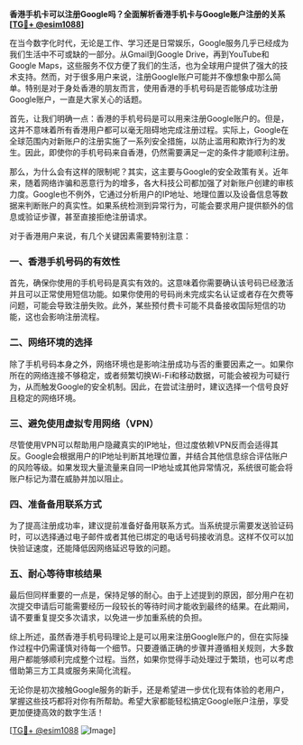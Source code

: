 **香港手机卡可以注册Google吗？全面解析香港手机卡与Google账户注册的关系[[TG💪+ @esim1088](https://t.me/s/esim1088)]**

在当今数字化时代，无论是工作、学习还是日常娱乐，Google服务几乎已经成为我们生活中不可或缺的一部分。从Gmail到Google Drive，再到YouTube和Google Maps，这些服务不仅方便了我们的生活，也为全球用户提供了强大的技术支持。然而，对于很多用户来说，注册Google账户可能并不像想象中那么简单。特别是对于身处香港的朋友而言，使用香港的手机号码是否能够成功注册Google账户，一直是大家关心的话题。

首先，让我们明确一点：香港的手机号码是可以用来注册Google账户的。但是，这并不意味着所有香港用户都可以毫无阻碍地完成注册过程。实际上，Google在全球范围内对新账户的注册实施了一系列安全措施，以防止滥用和欺诈行为的发生。因此，即使你的手机号码来自香港，仍然需要满足一定的条件才能顺利注册。

那么，为什么会有这样的限制呢？其实，这主要与Google的安全政策有关。近年来，随着网络诈骗和恶意行为的增多，各大科技公司都加强了对新账户创建的审核力度。Google也不例外，它通过分析用户的IP地址、地理位置以及设备信息等数据来判断账户的真实性。如果系统检测到异常行为，可能会要求用户提供额外的信息或验证步骤，甚至直接拒绝注册请求。

对于香港用户来说，有几个关键因素需要特别注意：

### 一、香港手机号码的有效性

首先，确保你使用的手机号码是真实有效的。这意味着你需要确认该号码已经激活并且可以正常使用短信功能。如果你使用的号码尚未完成实名认证或者存在欠费等问题，可能会导致注册失败。此外，某些预付费卡可能不具备接收国际短信的功能，这也会影响注册流程。

### 二、网络环境的选择

除了手机号码本身之外，网络环境也是影响注册成功与否的重要因素之一。如果你所在的网络连接不够稳定，或者频繁切换Wi-Fi和移动数据，可能会被视为可疑行为，从而触发Google的安全机制。因此，在尝试注册时，建议选择一个信号良好且稳定的网络环境。

### 三、避免使用虚拟专用网络（VPN）

尽管使用VPN可以帮助用户隐藏真实的IP地址，但过度依赖VPN反而会适得其反。Google会根据用户的IP地址判断其地理位置，并结合其他信息综合评估账户的风险等级。如果发现大量流量来自同一IP地址或其他异常情况，系统很可能会将账户标记为潜在威胁并加以阻止。

### 四、准备备用联系方式

为了提高注册成功率，建议提前准备好备用联系方式。当系统提示需要发送验证码时，可以选择通过电子邮件或者其他已绑定的电话号码接收消息。这样不仅可以加快验证速度，还能降低因网络延迟导致的问题。

### 五、耐心等待审核结果

最后但同样重要的一点是，保持足够的耐心。由于上述提到的原因，部分用户在初次提交申请后可能需要经历一段较长的等待时间才能收到最终的结果。在此期间，请不要重复提交多次请求，以免进一步加重系统的负担。

综上所述，虽然香港手机号码理论上是可以用来注册Google账户的，但在实际操作过程中仍需谨慎对待每一个细节。只要遵循正确的步骤并遵循相关规则，大多数用户都能够顺利完成整个过程。当然，如果你觉得手动处理过于繁琐，也可以考虑借助第三方工具或服务来简化流程。

无论你是初次接触Google服务的新手，还是希望进一步优化现有体验的老用户，掌握这些技巧都将对你有所帮助。希望大家都能轻松搞定Google账户注册，享受更加便捷高效的数字生活！

[[TG💪+ @esim1088](https://t.me/s/esim1088) ![Image](https://i.postimg.cc/4NQfJmqS/Snipaste-2025-05-13-00-14-12.png)]